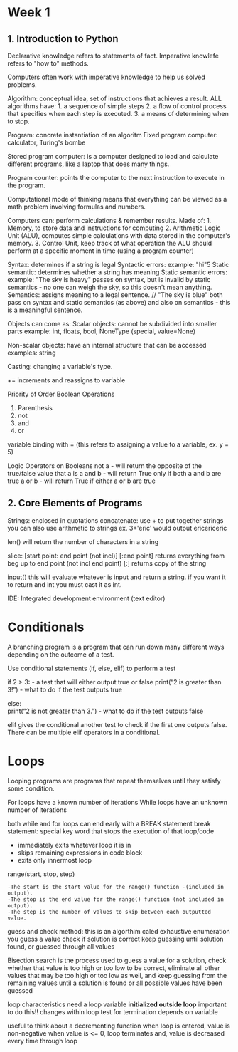 # Week 1

## 1. Introduction to Python

Declarative knowledge refers to statements of fact. 
Imperative knowlefe refers to "how to" methods.

Computers often work with imperative knowledge to help us solved problems.

Algorithm: conceptual idea, set of instructions that achieves a result. 
  ALL algorithms have:
    1. a sequence of simple steps
    2. a flow of control process that specifies when each step is executed.
    3. a means of determining when to stop. 


Program: concrete instantiation of an algoritm
  Fixed program computer: calculator, Turing's bombe
    
  Stored program computer: is a computer designed to load and calculate different programs, like a laptop that does many things.
  
  Program counter: points the computer to the next instruction to execute in the program. 

Computational mode of thinking means that everything can be viewed as a math problem involving formulas and numbers.

Computers can: perform calculations & remember results. 
  Made of:
    1. Memory, to store data and instructions for computing
    2. Arithmetic Logic Unit (ALU), computes simple calculations with data stored in the computer's memory.
    3. Control Unit, keep track of what operation the ALU should perform at a specific moment in time (using a program counter)

Syntax: determines if a string is legal
Syntactic errors: example: "hi"5
Static semantic: determines whether a string has meaning
Static semantic errors: example: "The sky is heavy" passes on syntax, but is invalid by static semantics - no one can weigh the sky, so this doesn't mean anything.
Semantics: assigns meaning to a legal sentence.  // "The sky is blue" both pass on syntax and static semantics (as above) and also on semantics - this is a meaningful sentence.

Objects can come as:
  Scalar objects: cannot be subdivided into smaller parts
      example: int, floats, bool, NoneType (special, value=None)

  Non-scalar objects: have an internal structure that can be accessed
      examples: string 

Casting: changing a variable's type. 

+= increments and reassigns to variable 

Priority of Order Boolean Operations
1. Parenthesis
2. not
3. and
4. or

variable binding with =  (this refers to assigning a value to a variable, ex. y = 5) 


Logic Operators on Booleans
  not a      - will return the opposite of the true/false value that a is
  a and b        - will return True only if both a and b are true
  a or b         - will return True if either a or b are true

## 2. Core Elements of Programs
Strings: enclosed in quotations 
concatenate: use + to put together strings
  you can also use arithmetic to strings ex. 3*'eric' would output ericericeric

len() will return the number of characters in a string 

slice: 
  [start point: end point (not incl)] 
  [:end point] returns everything from beg up to end point (not incl end point) 
  [:] returns copy of the string

input() 
  this will evaluate whatever is input and return a string. 
  if you want it to return and int you must cast it as int.

IDE: Integrated development environment (text editor)

# Conditionals
A branching program is a program that can run down many different ways depending on the outcome of a test.

Use conditional statements (if, else, elif) to perform a test

if 2 > 3:                              - a test that will either output true or false
    print(“2 is greater than 3!”)      - what to do if the test outputs true

else:                                  
    print(“2 is not greater than 3.”)  - what to do if the test outputs false

elif gives the conditional another test to check if the first one outputs false. There can be multiple elif operators in a conditional. 


# Loops
Looping programs are programs that repeat themselves until they satisfy some condition.

For loops have a known number of iterations
While loops have an unknown number of iterations

both while and for loops can end early with a BREAK statement 
    break statement: special key word that stops the execution of that loop/code
  - immediately exits whatever loop it is in
  - skips remaining expressions in code block
  - exits only innermost loop

range(start, stop, step)

    -The start is the start value for the range() function -(included in output).
    -The stop is the end value for the range() function (not included in output).
    -The step is the number of values to skip between each outputted value. 

guess and check method: this is an algorthim caled exhaustive enumeration
  you guess a value
  check if solution is correct
  keep guessing until solution found, or guessed through all values


Bisection search is the process used to guess a value for a solution, 
    check whether that value is too high or too low to be correct, 
    eliminate all other values that may be too high or too low as well, 
    and keep guessing from the remaining values until a solution is found or all possible values have been guessed


loop  characteristics
  need a loop variable
  **initialized outside loop** important to do this!!
  changes within loop 
  test for termination depends on variable

useful to think about a decrementing function
  when loop is entered, value is non-negative
  when value is <= 0, loop terminates and,
  value is decreased every time through loop